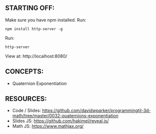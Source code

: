 ## STARTING OFF:

Make sure you have npm installed.
Run:
```
npm install http-server -g
```

Run:
```
http-server
```

View at: http://localhost:8080/

## CONCEPTS:

* Quaternion Exponentiation

## RESOURCES:

* Code / Slides: https://github.com/davidwparker/programmingtil-3d-math/tree/master/0032-quaternions-exponentiation
* Slides JS: https://github.com/hakimel/reveal.js/
* Math JS: https://www.mathjax.org/
